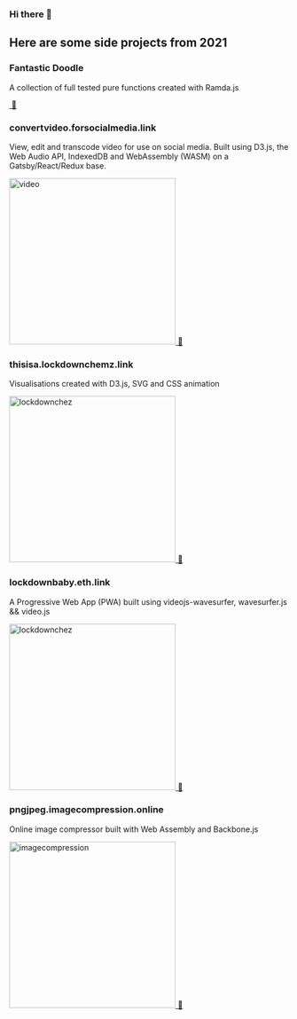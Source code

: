### Hi there 👋
## Here are some side projects from 2021

### Fantastic Doodle

A collection of full tested pure functions created with Ramda.js

<a href="https://github.com/TCotton/fantastic-doodle"><img src="https://d2eip9sf3oo6c2.cloudfront.net/tags/images/000/000/943/landscape/ramda.png" widht="300" alt="" /> 🔗</a>

### convertvideo.forsocialmedia.link

View, edit and transcode video for use on social media. 
Built using D3.js, the Web Audio API, IndexedDB and WebAssembly (WASM) on a Gatsby/React/Redux base.

<a href="https://convertvideo.forsocialmedia.link/"><img src="https://convertvideo.forsocialmedia.link/logos/convert-video.gif" alt="video" width="300"> 🔗</a>

### thisisa.lockdownchemz.link

Visualisations created with D3.js, SVG and CSS animation

<a href="https://thisisa.lockdownchemz.link/"><img src="https://bdec31521c28f58d04a0-f919f4c862fd2770d5d9ff992baca219.ssl.cf3.rackcdn.com/chemz.gif" alt="lockdownchez" width="300"> 🔗</a>

### lockdownbaby.eth.link

A Progressive Web App (PWA) built using videojs-wavesurfer, wavesurfer.js && video.js

<a href="https://lockdownbaby.eth.link/"><img src="https://bdec31521c28f58d04a0-f919f4c862fd2770d5d9ff992baca219.ssl.cf3.rackcdn.com/lockdownbabylogo.gif" alt="lockdownchez" width="300"> 🔗</a>

### pngjpeg.imagecompression.online

Online image compressor built with Web Assembly and Backbone.js

<a href="https://pngjpeg.imagecompression.online/"><img src="https://bdec31521c28f58d04a0-f919f4c862fd2770d5d9ff992baca219.ssl.cf3.rackcdn.com/localhost_1234_.png" alt="imagecompression" width="300"> 🔗</a>

<!--
**TCotton/TCotton** is a ✨ _special_ ✨ repository because its `README.md` (this file) appears on your GitHub profile.

Here are some ideas to get you started:

- 🔭 I’m currently working on ...
- 🌱 I’m currently learning ...
- 👯 I’m looking to collaborate on ...
- 🤔 I’m looking for help with ...
- 💬 Ask me about ...
- 📫 How to reach me: ...
- 😄 Pronouns: ...
- ⚡ Fun fact: ...
-->
